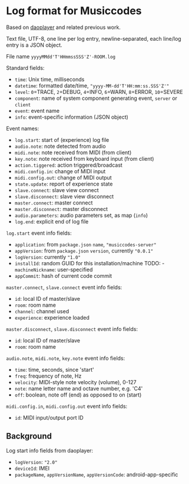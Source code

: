 # Log format for Musiccodes

Based on [daoplayer](http://github.org/cgreenhalgh/daoplayer) and related previous work.

Text file, UTF-8, one line per log entry, newline-separated, each line/log entry is a JSON object.

File name `yyyyMMdd'T'HHmmssSSS'Z'-ROOM.log`

Standard fields:
- `time`: Unix time, milliseconds
- `datetime`: formatted date/time, `"yyyy-MM-dd'T'HH:mm:ss.SSS'Z'"`
- `level`: `0`=TRACE, `2`=DEBUG, `4`=INFO, `6`=WARN, `8`=ERROR, `10`=SEVERE
- `component`: name of system component generating event, `server` or `client`
- `event`: event name
- `info`: event-specific information (JSON object)

Event names:
- `log.start`: start of (experience) log file
- `audio.note`: note detected from audio
- `midi.note`: note received from MIDI (from client)
- `key.note`: note received from keyboard input (from client)
- `action.tiggered`: action triggered/broadcast
- `midi.config.in`: change of MIDI input
- `midi.config.out`: change of MIDI output
- `state.update`: report of experience state
- `slave.connect`: slave view connect
- `slave.disconnect`: slave view disconnect
- `master.connect`: master connect
- `master.disconnect`: master disconnect
- `audio.parameters`: audio parameters set, as map (`info`)
- `log.end`: explicit end of log file

`log.start` event info fields:
- `application`: from `package.json` `name`, `"musiccodes-server"`
- `appVersion`: from `package.json` `version`, currently `"0.0.1"`
- `logVersion`: currently `"1.0"`
- `installId`: random GUID for this installation/machine
TODO: - `machineNickname`: user-specified
- `appCommit`: hash of current code commit

`master.connect`, `slave.connect` event info fields:
- `id`: local ID of master/slave
- `room`: room name
- `channel`: channel used
- `experience`: experience loaded

`master.disconnect`, `slave.disconnect` event info fields:
- `id`: local ID of master/slave
- `room`: room name

`audio.note`, `midi.note`, `key.note` event info fields:
- `time`: time, seconds, since 'start'
- `freq`: frequency of note, Hz
- `velocity`: MIDI-style note velocity (volume), 0-127
- `note`: name letter name and octave number, e.g. 'C4'
- `off`: boolean, note off (end) as opposed to on (start)
             
`midi.config.in`, `midi.config.out` event info fields:
- `id`: MIDI input/output port ID             
                        
## Background

Log start info fields from daoplayer:
- `logVersion`: `"2.0"`
- `deviceId`: IMEI
- `packageName`, `appVersionName`, `appVersionCode`: android-app-specific

